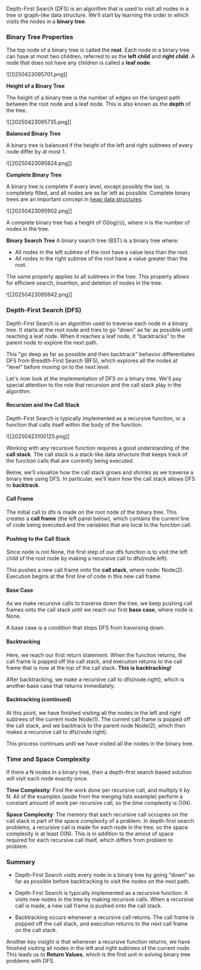 
Depth-First Search (DFS) is an algorithm that is used to visit all nodes in a tree or graph-like data structure. We'll start by learning the order in which visits the nodes in a **binary tree**.

### Binary Tree Properties

The top node of a binary tree is called the **root**. Each node in a binary tree can have at most two children, referred to as the **left child** and **right child**. A node that does not have any children is called a **leaf node**:

![[0250423095701.png]]

**Height of a Binary Tree** 

The height of a binary tree is the number of edges on the longest path between the root node and a leaf node. This is also known as the **depth** of the tree.

![[20250423095735.png]]

**Balanced Binary Tree** 

A binary tree is balanced if the height of the left and right subtrees of every node differ by at most 1.

![[20250423095824.png]]


**Complete Binary Tree** 

A binary tree is complete if every level, except possibly the last, is completely filled, and all nodes are as far left as possible. Complete binary trees are an important concept in [heap data structures](https://www.hellointerview.com/learn/code/heap/overview).

![[20250423095902.png]]

A complete binary tree has a height of O(log(n)), where n is the number of nodes in the tree.

**Binary Search Tree** A binary search tree (BST) is a binary tree where:

- All nodes in the left subtree of the root have a value less than the root.
- All nodes in the right subtree of the root have a value greater than the root.

The same property applies to all subtrees in the tree. This property allows for efficient search, insertion, and deletion of nodes in the tree.

![[20250423095942.png]]

### Depth-First Search (DFS)

Depth-First Search is an algorithm used to traverse each node in a binary tree. It starts at the root node and tries to go "down" as far as possible until reaching a leaf node. When it reaches a leaf node, it "backtracks" to the parent node to explore the next path.

This "go deep as far as possible and then backtrack" behavior differentiates DFS from Breadth-First Search (BFS), which explores all the nodes at "level" before moving on to the next level.

Let's now look at the implementation of DFS on a binary tree. We'll pay special attention to the role that recursion and the call stack play in the algorithm.

#### Recursion and the Call Stack

Depth-First Search is typically implemented as a recursive function, or a function that calls itself within the body of the function.

![[20250423100125.png]]

Working with any recursive function requires a good understanding of the **call stack**. The call stack is a stack-like data structure that keeps track of the function calls that are currently being executed.

Below, we'll visualize how the call stack grows and shrinks as we traverse a binary tree using DFS. In particular, we'll learn how the call stack allows DFS to **backtrack**.

#### Call Frame

The initial call to dfs is made on the root node of the binary tree. This creates a **call frame** (the left panel below), which contains the current line of code being executed and the variables that are local to the function call.

#### Pushing to the Call Stack

Since node is not None, the first step of our dfs function is to visit the left child of the root node by making a recursive call to dfs(node.left).

This pushes a new call frame onto the **call stack**, where node: Node(2). Execution begins at the first line of code in this new call frame.

#### Base Case

As we make recursive calls to traverse down the tree, we keep pushing call frames onto the call stack until we reach our first **base case**, where node is None.

A base case is a condition that stops DFS from traversing down.

#### Backtracking

Here, we reach our first return statement. When the function returns, the call frame is popped off the call stack, and execution returns to the call frame that is now at the top of the call stack. **This is backtracking!**

After backtracking, we make a recursive call to dfs(node.right), which is another base case that returns immediately.

#### Backtracking (continued)

At this point, we have finished visiting all the nodes in the left and right subtrees of the current node Node(1). The current call frame is popped off the call stack, and we backtrack to the parent node Node(2), which then makes a recursive call to dfs(node.right).

This process continues until we have visited all the nodes in the binary tree.

### Time and Space Complexity

If there a N nodes in a binary tree, then a depth-first search based solution will visit each node exactly once.

**Time Complexity**: Find the work done per recursive call, and multiply it by N. All of the examples (aside from the merging lists example) perform a constant amount of work per recursive call, so the time complexity is O(N).

**Space Complexity**: The memory that each recursive call occupies on the call stack is part of the space complexity of a problem. In depth-first search problems, a recursive call is made for each node in the tree, so the space complexity is at least O(N). This is in addition to the amout of space required for each recursive call itself, which differs from problem to problem.

### Summary

- Depth-First Search visits every node in a binary tree by going "down" as far as possible before backtracking to visit the nodes on the next path.

- Depth-First Search is typically implemented as a recursive function. It visits new nodes in the tree by making recurisve calls. When a recursive call is made, a new call frame is pushed onto the call stack.

- Backtracking occurs whenever a recursive call returns. The call frame is popped off the call stack, and execution returns to the next call frame on the call stack.


Another key insight is that whenever a recursive function returns, we have finished visiting all nodes in the left and right subtrees of the current node. This leads us to **Return Values**, which is the first unit in solving binary tree problems with DFS.











